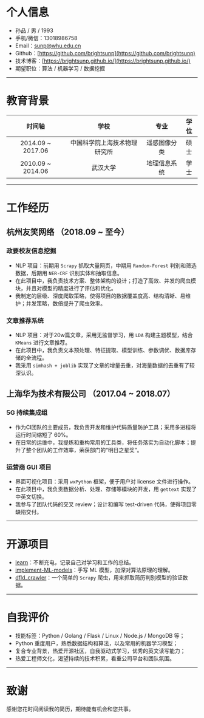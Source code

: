 # 个人信息
- 孙品 / 男 / 1993
- 手机/微信：13018986758
- Email：[sunp@whu.edu.cn](mailto:sunp@whu.edu.cn)
- Github：[https://github.com/brightsunp](https://github.com/brightsunp)
- 技术博客：[https://brightsunp.github.io/](https://brightsunp.github.io/)
- 期望职位：算法 / 机器学习 / 数据挖掘

---

# 教育背景
时间轴 | 学校 | 专业 | 学位
:-: | :-: | :-: | :-:
2014.09 ~ 2017.06 | 中国科学院上海技术物理研究所 | 遥感图像分类 | 硕士
2010.09 ~ 2014.06 | 武汉大学 | 地理信息系统 | 学士

---

# 工作经历
## 杭州友笑网络 （2018.09 ~ 至今）
### 政要校友信息挖掘
- NLP 项目：前期用 `Scrapy` 抓取大量网页，中期用 `Random-Forest` 判别和筛选数据，后期用 `NER-CRF` 识别实体和抽取信息。
- 在此项目中，我负责技术方案、整体架构的设计；打造了高效、并发的爬虫模块，并且对模型的精度进行了评估和优化。
- 我制定的层级、深度爬取策略，使得项目的数据覆盖度高、结构清晰、易维护；并发策略，数倍提升了爬虫效率。

### 文章推荐系统
- NLP 项目：对于20w篇文章，采用无监督学习，用 `LDA` 构建主题模型，结合 `KMeans` 进行文章推荐。
- 在此项目中，我负责文本预处理、特征提取、模型训练、参数调优、数据库存储的全流程。
- 我采用 `simhash + joblib` 实现了文章的增量去重，对海量数据的去重有了较深认识。

## 上海华为技术有限公司 （2017.04 ~ 2018.07）
### 5G 持续集成组
- 作为CI团队的主要成员，我负责开发和维护代码质量防护工具；采用多进程将运行时间缩短了 60%。
- 在日常的运维中，我提炼和重构常用的工具类，将任务落实为自动化脚本；提升了整个团队的工作效率，荣获部门的“明日之星奖”。

### 运营商 GUI 项目
- 界面可视化项目：采用 `wxPython` 框架，便于用户对 license 文件进行操作。
- 在此项目中，我负责数据分析、处理、存储等模块的开发，用 `gettext` 实现了中英文切换。
- 我参与了团队代码的交叉 review；设计和编写 test-driven 代码，使得项目零缺陷交付。

---

# 开源项目
- [learn](https://github.com/brightsunp/learn)：不断充电，记录自己对学习和工作的总结。
- [implement-ML-models](https://github.com/brightsunp/implement-ML-models)：手写 ML 模型，加深对算法原理的理解。
- [dfld_crawler](https://github.com/brightsunp/dfld_crawler)：一个简单的 `Scrapy` 爬虫，用来抓取简历判别模型的验证数据。

---

# 自我评价
- 技能标签：Python / Golang / Flask / Linux / Node.js / MongoDB 等；
- Python 重度用户，熟悉数据结构和算法，以及常用的机器学习模型；
- 复合专业背景，热爱开源社区，自我驱动式学习，优秀的英文读写能力；
- 热爱工程师文化，渴望持续的技术积累，看重公司平台和团队氛围。

---

# 致谢
感谢您花时间阅读我的简历，期待能有机会和您共事。